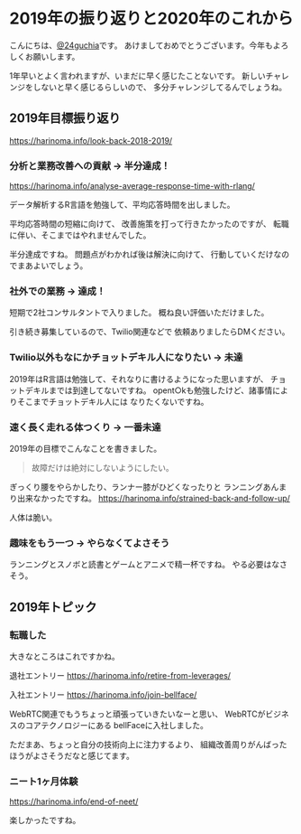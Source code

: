 # 2019年の振り返りと2020年のこれから

こんにちは、[@24guchia](https://twitter.com/24guchia)です。
あけましておめでとうございます。今年もよろしくお願いします。

1年早いとよく言われますが、いまだに早く感じたことないです。
新しいチャレンジをしないと早く感じるらしいので、
多分チャレンジしてるんでしょうね。

## 2019年目標振り返り

https://harinoma.info/look-back-2018-2019/

### 分析と業務改善への貢献 → 半分達成！

https://harinoma.info/analyse-average-response-time-with-rlang/

データ解析するR言語を勉強して、平均応答時間を出しました。

平均応答時間の短縮に向けて、
改善施策を打って行きたかったのですが、
転職に伴い、そこまではやれませんでした。

半分達成ですね。
問題点がわかれば後は解決に向けて、
行動していくだけなのでまあよいでしょう。

### 社外での業務 → 達成！

短期で2社コンサルタントで入りました。
概ね良い評価いただけました。

引き続き募集しているので、Twilio関連などで
依頼ありましたらDMください。

### Twilio以外もなにかチョットデキル人になりたい → 未達

2019年はR言語は勉強して、それなりに書けるようになった思いますが、
チョットデキルまでは到達してないですね。
opent○kも勉強したけど、諸事情によりそこまでチョットデキル人には
なりたくないですね。

### 速く長く走れる体つくり → 一番未達

2019年の目標でこんなことを書きました。
> 故障だけは絶対にしないようにしたい。

ぎっくり腰をやらかしたり、ランナー膝がひどくなったりと
ランニングあんまり出来なかったですね。
https://harinoma.info/strained-back-and-follow-up/

人体は脆い。

### 趣味をもう一つ → やらなくてよさそう

ランニングとスノボと読書とゲームとアニメで精一杯ですね。
やる必要はなさそう。

## 2019年トピック

### 転職した

大きなところはこれですかね。

退社エントリー
https://harinoma.info/retire-from-leverages/

入社エントリー
https://harinoma.info/join-bellface/

WebRTC関連でもうちょっと頑張っていきたいなーと思い、
WebRTCがビジネスのコアテクノロジーにある
bellFaceに入社しました。

ただまあ、ちょっと自分の技術向上に注力するより、
組織改善周りがんばったほうがよさそうだなと感じてます。

### ニート1ヶ月体験

https://harinoma.info/end-of-neet/

楽しかったですね。

### 